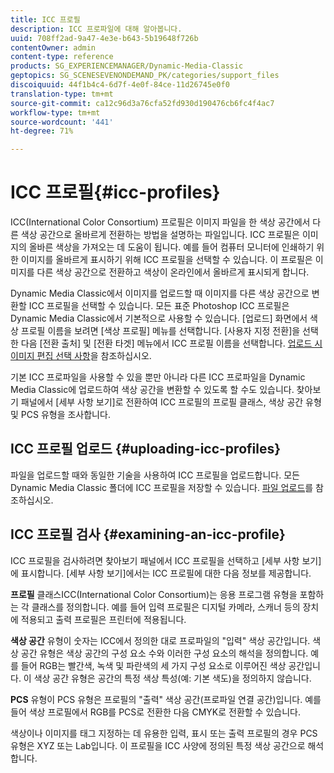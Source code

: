 ```yaml
---
title: ICC 프로필
description: ICC 프로파일에 대해 알아봅니다.
uuid: 708ff2ad-9a47-4e3e-b643-5b19648f726b
contentOwner: admin
content-type: reference
products: SG_EXPERIENCEMANAGER/Dynamic-Media-Classic
geptopics: SG_SCENESEVENONDEMAND_PK/categories/support_files
discoiquuid: 44f1b4c4-6d7f-4e0f-84ce-11d26745e0f0
translation-type: tm+mt
source-git-commit: ca12c96d3a76cfa52fd930d190476cb6fc4f4ac7
workflow-type: tm+mt
source-wordcount: '441'
ht-degree: 71%

---
```



# ICC 프로필{#icc-profiles}

ICC(International Color Consortium) 프로필은 이미지 파일을 한 색상 공간에서 다른 색상 공간으로 올바르게 전환하는 방법을 설명하는 파일입니다. ICC 프로필은 이미지의 올바른 색상을 가져오는 데 도움이 됩니다. 예를 들어 컴퓨터 모니터에 인쇄하기 위한 이미지를 올바르게 표시하기 위해 ICC 프로필을 선택할 수 있습니다. 이 프로필은 이미지를 다른 색상 공간으로 전환하고 색상이 온라인에서 올바르게 표시되게 합니다.

Dynamic Media Classic에서 이미지를 업로드할 때 이미지를 다른 색상 공간으로 변환할 ICC 프로필을 선택할 수 있습니다. 모든 표준 Photoshop ICC 프로필은 Dynamic Media Classic에서 기본적으로 사용할 수 있습니다. [업로드] 화면에서 색상 프로필 이름을 보려면 [색상 프로필] 메뉴를 선택합니다. [사용자 지정 전환]을 선택한 다음 [전환 출처] 및 [전환 타겟] 메뉴에서 ICC 프로필 이름을 선택합니다. [업로드 시 이미지 편집 선택 사항](image-editing-options-upload.md#image-editing-options-at-upload)을 참조하십시오.

기본 ICC 프로파일을 사용할 수 있을 뿐만 아니라 다른 ICC 프로파일을 Dynamic Media Classic에 업로드하여 색상 공간을 변환할 수 있도록 할 수도 있습니다. 찾아보기 패널에서 [세부 사항 보기]로 전환하여 ICC 프로필의 프로필 클래스, 색상 공간 유형 및 PCS 유형을 조사합니다.

## ICC 프로필 업로드 {#uploading-icc-profiles}

파일을 업로드할 때와 동일한 기술을 사용하여 ICC 프로필을 업로드합니다. 모든 Dynamic Media Classic 폴더에 ICC 프로필을 저장할 수 있습니다. [파일 업로드](uploading-files.md#uploading_your_files)를 참조하십시오.

## ICC 프로필 검사  {#examining-an-icc-profile}

ICC 프로필을 검사하려면 찾아보기 패널에서 ICC 프로필을 선택하고 [세부 사항 보기]에 표시합니다. [세부 사항 보기]에서는 ICC 프로필에 대한 다음 정보를 제공합니다.

**프로필** 클래스ICC(International Color Consortium)는 응용 프로그램 유형을 포함하는 각 클래스를 정의합니다. 예를 들어 입력 프로필은 디지털 카메라, 스캐너 등의 장치에 적용되고 출력 프로필은 프린터에 적용됩니다.

**색상 공간** 유형이 숫자는 ICC에서 정의한 대로 프로파일의 &quot;입력&quot; 색상 공간입니다. 색상 공간 유형은 색상 공간의 구성 요소 수와 이러한 구성 요소의 해석을 정의합니다. 예를 들어 RGB는 빨간색, 녹색 및 파란색의 세 가지 구성 요소로 이루어진 색상 공간입니다. 이 색상 공간 유형은 공간의 특정 색상 특성(예: 기본 색도)을 정의하지 않습니다.

**PCS** 유형이 PCS 유형은 프로필의 &quot;출력&quot; 색상 공간(프로파일 연결 공간)입니다. 예를 들어 색상 프로필에서 RGB를 PCS로 전환한 다음 CMYK로 전환할 수 있습니다.

색상이나 이미지를 태그 지정하는 데 유용한 입력, 표시 또는 출력 프로필의 경우 PCS 유형은 XYZ 또는 Lab입니다. 이 프로필을 ICC 사양에 정의된 특정 색상 공간으로 해석합니다.
